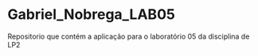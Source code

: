 # Gabriel_Nobrega_LAB05
Repositorio que contém a aplicação para o laboratório 05 da disciplina de LP2
